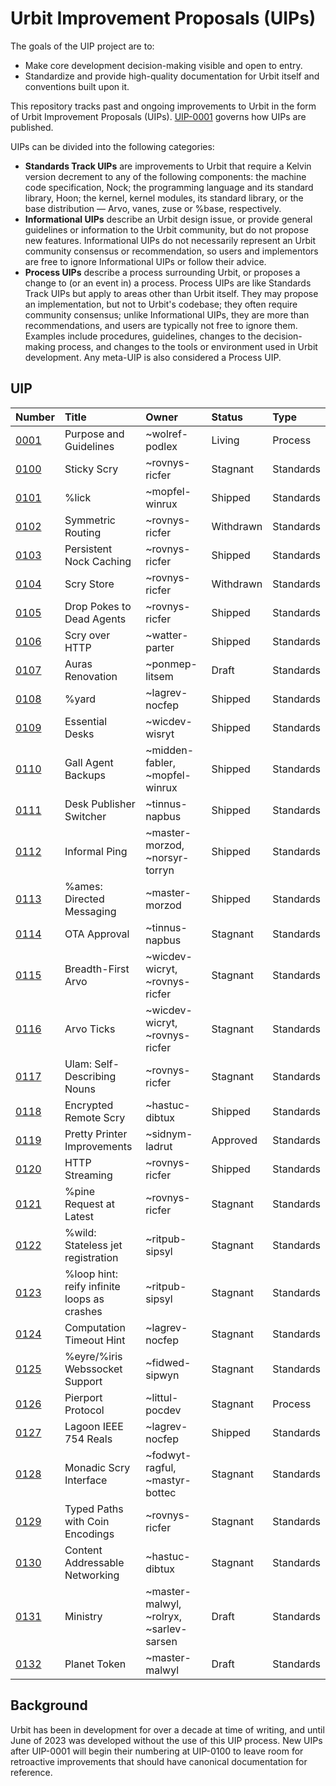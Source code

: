 # Urbit Improvement Proposals (UIPs)

The goals of the UIP project are to:

- Make core development decision-making visible and open to entry.
- Standardize and provide high-quality documentation for Urbit itself and conventions built upon it.

This repository tracks past and ongoing improvements to Urbit in the form of Urbit Improvement Proposals (UIPs). [UIP-0001](./UIPS/UIP-0001.md) governs how UIPs are published.

UIPs can be divided into the following categories:

- **Standards Track UIPs** are improvements to Urbit that require a Kelvin version decrement to any of the following components: the machine code specification, Nock; the programming language and its standard library, Hoon; the kernel, kernel modules, its standard library, or the base distribution &mdash; Arvo, vanes, zuse or %base, respectively.
- **Informational UIPs** describe an Urbit design issue, or provide general guidelines or information to the Urbit community, but do not propose new features. Informational UIPs do not necessarily represent an Urbit community consensus or recommendation, so users and implementors are free to ignore Informational UIPs or follow their advice.
- **Process UIPs** describe a process surrounding Urbit, or proposes a change to (or an event in) a process. Process UIPs are like Standards Track UIPs but apply to areas other than Urbit itself. They may propose an implementation, but not to Urbit's codebase; they often require community consensus; unlike Informational UIPs, they are more than recommendations, and users are typically not free to ignore them. Examples include procedures, guidelines, changes to the decision-making process, and changes to the tools or environment used in Urbit development. Any meta-UIP is also considered a Process UIP.

## UIP

| Number                     | Title                     | Owner                          | Status    | Type      |
|:---------------------------|:--------------------------|:-------------------------------|:----------|:----------|
| [0001](./UIPS/UIP-0001.md) | Purpose and Guidelines    | ~wolref-podlex                 | Living    | Process   |
| [0100](./UIPS/UIP-0100.md) | Sticky Scry               | ~rovnys-ricfer                 | Stagnant  | Standards |
| [0101](./UIPS/UIP-0101.md) | %lick                     | ~mopfel-winrux                 | Shipped   | Standards |
| [0102](./UIPS/UIP-0102.md) | Symmetric Routing         | ~rovnys-ricfer                 | Withdrawn | Standards |
| [0103](./UIPS/UIP-0103.md) | Persistent Nock Caching   | ~rovnys-ricfer                 | Shipped   | Standards |
| [0104](./UIPS/UIP-0104.md) | Scry Store                | ~rovnys-ricfer                 | Withdrawn | Standards |
| [0105](./UIPS/UIP-0105.md) | Drop Pokes to Dead Agents | ~rovnys-ricfer                 | Shipped   | Standards |
| [0106](./UIPS/UIP-0106.md) | Scry over HTTP            | ~watter-parter                 | Shipped   | Standards |
| [0107](./UIPS/UIP-0107.md) | Auras Renovation          | ~ponmep-litsem                 | Draft     | Standards |
| [0108](./UIPS/UIP-0108.md) | %yard                     | ~lagrev-nocfep                 | Shipped   | Standards |
| [0109](./UIPS/UIP-0109.md) | Essential Desks           | ~wicdev-wisryt                 | Shipped   | Standards |
| [0110](./UIPS/UIP-0110.md) | Gall Agent Backups        | ~midden-fabler, ~mopfel-winrux | Shipped   | Standards |
| [0111](./UIPS/UIP-0111.md) | Desk Publisher Switcher   | ~tinnus-napbus                 | Shipped   | Standards |
| [0112](./UIPS/UIP-0112.md) | Informal Ping             | ~master-morzod, ~norsyr-torryn | Shipped   | Standards |
| [0113](./UIPS/UIP-0113.md) | %ames: Directed Messaging | ~master-morzod                 | Shipped   | Standards |
| [0114](./UIPS/UIP-0114.md) | OTA Approval              | ~tinnus-napbus                 | Stagnant  | Standards |
| [0115](./UIPS/UIP-0115.md) | Breadth-First Arvo        | ~wicdev-wicryt, ~rovnys-ricfer | Stagnant  | Standards |
| [0116](./UIPS/UIP-0116.md) | Arvo Ticks                | ~wicdev-wicryt, ~rovnys-ricfer | Stagnant  | Standards |
| [0117](./UIPS/UIP-0117.md) | Ulam: Self-Describing Nouns | ~rovnys-ricfer               | Stagnant  | Standards |
| [0118](./UIPS/UIP-0118.md) | Encrypted Remote Scry     | ~hastuc-dibtux                 | Shipped   | Standards |
| [0119](./UIPS/UIP-0119.md) | Pretty Printer Improvements | ~sidnym-ladrut               | Approved  | Standards |
| [0120](./UIPS/UIP-0120.md) | HTTP Streaming            | ~rovnys-ricfer                 | Shipped   | Standards |
| [0121](./UIPS/UIP-0121.md) | %pine Request at Latest   | ~rovnys-ricfer                 | Stagnant  | Standards |
| [0122](./UIPS/UIP-0122.md) | %wild: Stateless jet registration | ~ritpub-sipsyl         | Stagnant  | Standards |
| [0123](./UIPS/UIP-0123.md) | %loop hint: reify infinite loops as crashes | ~ritpub-sipsyl | Stagnant  | Standards |
| [0124](./UIPS/UIP-0124.md) | Computation Timeout Hint  | ~lagrev-nocfep                 | Stagnant  | Standards |
| [0125](./UIPS/UIP-0125.md) | %eyre/%iris Webssocket Support | ~fidwed-sipwyn            | Stagnant  | Standards |
| [0126](./UIPS/UIP-0126.md) | Pierport Protocol         | ~littul-pocdev                 | Stagnant  | Process   |
| [0127](./UIPS/UIP-0127.md) | Lagoon IEEE 754 Reals     | ~lagrev-nocfep                 | Shipped   | Standards |
| [0128](./UIPS/UIP-0128.md) | Monadic Scry Interface    | ~fodwyt-ragful, ~mastyr-bottec | Stagnant  | Standards |
| [0129](./UIPS/UIP-0129.md) | Typed Paths with Coin Encodings | ~rovnys-ricfer           | Stagnant  | Standards |
| [0130](./UIPS/UIP-0130.md) | Content Addressable Networking | ~hastuc-dibtux            | Stagnant  | Standards |
| [0131](./UIPS/UIP-0131.md) | Ministry         | ~master-malwyl, ~rolryx, ~sarlev-sarsen | Draft     | Standards |
| [0132](./UIPS/UIP-0132.md) | Planet Token              | ~master-malwyl                 | Draft     | Standards |

## Background

Urbit has been in development for over a decade at time of writing, and until June of 2023 was developed without the use of this UIP process. New UIPs after UIP-0001 will begin their numbering at UIP-0100 to leave room for retroactive improvements that should have canonical documentation for reference.
